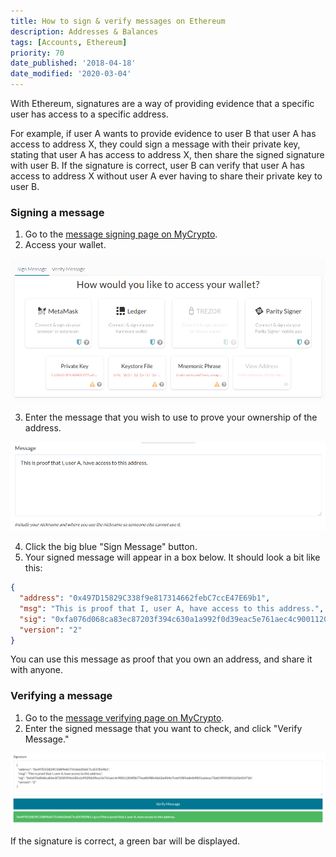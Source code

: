```yaml
---
title: How to sign & verify messages on Ethereum
description: Addresses & Balances
tags: [Accounts, Ethereum]
priority: 70
date_published: '2018-04-18'
date_modified: '2020-03-04'
---
```


With Ethereum, signatures are a way of providing evidence that a specific user has access to a specific address.

For example, if user A wants to provide evidence to user B that user A has access to address X, they could sign a message with their private key, stating that user A has access to address X, then share the signed signature with user B. If the signature is correct, user B can verify that user A has access to address X without user A ever having to share their private key to user B.

### Signing a message

1. Go to the [message signing page on MyCrypto](https://mycrypto.com/sign-and-verify-message/sign).
2. Access your wallet.

![](../../assets/how-to/getting-started/how-to-sign-and-verify-messages-on-ethereum/accessing-wallet.png)

3. Enter the message that you wish to use to prove your ownership of the address.

![](../../assets/how-to/getting-started/how-to-sign-and-verify-messages-on-ethereum/signing-message.png)

4. Click the big blue "Sign Message" button.
5. Your signed message will appear in a box below. It should look a bit like this:

```json
{
  "address": "0x497D15829C338f9e817314662febC7ccE47E69b1",
  "msg": "This is proof that I, user A, have access to this address.",
  "sig": "0xfa076d068ca83ec87203f394c630a1a992f0d39eac5e761aec4c90011204f0b776adf698fe3d626dfd4e7c6ef1f89adb4b9831adaeac72dd19093381265b45471b",
  "version": "2"
}
```

You can use this message as proof that you own an address, and share it with anyone.

### Verifying a message

1. Go to the [message verifying page on MyCrypto](https://mycrypto.com/sign-and-verify-message/verify).
2. Enter the signed message that you want to check, and click "Verify Message."

![](../../assets/how-to/getting-started/how-to-sign-and-verify-messages-on-ethereum/verifying-message.png)

If the signature is correct, a green bar will be displayed.
